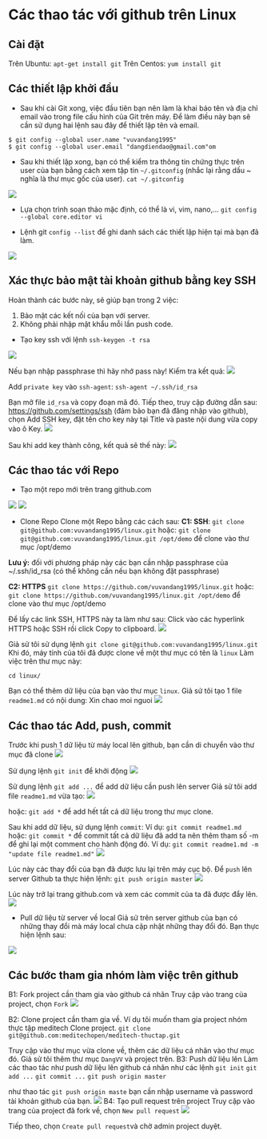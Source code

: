 # Các thao tác với github trên Linux
## Cài đặt
Trên Ubuntu:
`apt-get install git`
Trên Centos:
`yum install git`
## Các thiết lập khởi đầu
- Sau khi cài Git xong, việc đầu tiên bạn nên làm là khai báo tên và địa chỉ email vào trong file cấu hình của Git trên máy. Để làm điều này bạn sẽ cần sử dụng hai lệnh sau đây để thiết lập tên và email.
```
$ git config --global user.name "vuvandang1995"
$ git config --global user.email "dangdiendao@gmail.com"om
```
- Sau khi thiết lập xong, bạn có thể kiểm tra thông tin chứng thực trên user của bạn bằng cách xem tập tin `~/.gitconfig` (nhắc lại rằng dấu ~ nghĩa là thư mục gốc của user).
`cat ~/.gitconfig`
<img src="https://i.imgur.com/4APlpqY.png">

- Lựa chọn trình soạn thảo mặc định, có thể là vi, vim, nano,...
`git config --global core.editor vi`

- Lệnh git `config --list` để ghi danh sách các thiết lập hiện tại mà bạn đã làm.
<img src="https://i.imgur.com/B2k70cf.png">

## Xác thực bảo mật tài khoản github bằng key SSH
Hoàn thành các bước này, sẽ giúp bạn trong 2 việc:
1. Bảo mật các kết nối của bạn với server.
2. Không phải nhập mật khẩu mỗi lần push code.

- Tạo key ssh với lệnh `ssh-keygen -t rsa`
<img src="https://i.imgur.com/9vLWPFt.png">

Nếu bạn nhập passphrase thì hãy nhớ pass này!
Kiểm tra kết quả:
<img src="https://i.imgur.com/RQn4WPP.png">

Add `private key` vào `ssh-agent`:
`ssh-agent ~/.ssh/id_rsa`

Bạn mở file `id_rsa` và copy đoạn mã đó.
Tiếp theo, truy cập đường dẫn sau: https://github.com/settings/ssh (đảm bảo bạn đã đăng nhập vào github), chọn Add SSH key, đặt tên cho key này tại Title và paste nội dung vừa copy vào ô Key.
<img src="https://i.imgur.com/k0fe1VX.png">

Sau khi add key thành công, kết quả sẽ thế này:
<img src="https://i.imgur.com/vr1jKAa.png">

## Các thao tác với Repo
- Tạo một repo mới trên trang github.com
<img src="https://i.imgur.com/Cyg7Zpj.png">

<img src="https://i.imgur.com/2Kuzuug.png">

- Clone Repo
Clone một Repo bằng các cách sau:
**C1: SSH**: `git clone git@github.com:vuvandang1995/linux.git`
hoặc: `git clone git@github.com:vuvandang1995/linux.git /opt/demo` để clone vào thư mục /opt/demo

**Lưu ý:** đối với phương pháp này các bạn cần nhập passphrase của ~/.ssh/id_rsa (có thể không cần nếu bạn không đặt passphrase)

**C2: HTTPS** `git clone https://github.com/vuvandang1995/linux.git`
hoặc: `git clone https://github.com/vuvandang1995/linux.git /opt/demo` để clone vào thư mục /opt/demo

Để lấy các link SSH, HTTPS này ta làm như sau: Click vào các hyperlink HTTPS hoặc SSH rồi click Copy to clipboard.
<img src="https://i.imgur.com/KLKiFhk.png">


Giả sử tôi sử dụng lệnh 
`git clone git@github.com:vuvandang1995/linux.git`
Khi đó, máy tính của tôi đã được clone về một thư mục có tên là `linux`
Làm việc trên thư mục này:
```
cd linux/
```
Bạn có thể thêm dữ liệu của bạn vào thư mục `linux`. Giả sử tôi tạo 1 file `readme1.md` có nội dung: Xin chao moi nguoi
<img src="https://i.imgur.com/hfKPwsO.png">

## Các thao tác  Add, push, commit

Trước khi push 1 dữ liệu từ máy local lên github, bạn cần di chuyển vào thư mục đã clone
<img src="https://i.imgur.com/fnIlSrM.png">

Sử dụng lệnh `git init` để khởi động
<img src="https://i.imgur.com/48zVFmM.png">

Sử dụng lệnh `git add ...` để add dữ liệu cần push lên server
Giả sử tôi add file `readme1.md` vừa tạo:
<img src="https://i.imgur.com/n8a5xFL.png">

hoặc: `git add *` để add hết tất cả dữ liệu trong thư mục clone.

Sau khi add dữ liệu, sử dụng lệnh `commit`:
Ví dụ: `git commit readme1.md`
hoặc: `git commit *` để commit tất cả dữ liệu đã add
ta nên thêm tham số -m để ghi lại một comment cho hành động đó. Ví dụ:
`git commit readme1.md -m "update file readme1.md"`
<img src="https://i.imgur.com/IKKeCV6.png">

Lúc này các thay đổi của bạn đã được lưu lại trên máy cục bộ. Để `push` lên server Github ta thực hiện lệnh:
`git push origin master`
<img src="https://i.imgur.com/kvJEUK2.png">

Lúc này trở lại trang github.com và xem các commit của ta đã được đẩy lên.
<img src="https://i.imgur.com/fas22wY.png">

- Pull dữ liệu từ server về local
Giả sử trên server github của bạn có những thay đổi mà máy local chưa cập nhật những thay đổi đó. Bạn thực hiện lệnh sau:
<img src="https://i.imgur.com/lEZBFLK.png">

## Các bước tham gia nhóm làm việc trên github
B1: Fork project cần tham gia vào github cá nhân
Truy cập vào trang của project, chọn `Fork`
<img src="https://i.imgur.com/F29TxnU.png">

B2: Clone project cần tham gia về. Ví dụ tôi muốn tham gia project nhóm thực tập meditech
Clone project.
`git clone git@github.com:meditechopen/meditech-thuctap.git`

Truy cập vào thư mục vừa clone về, thêm các dữ liệu cá nhân vào thư mục đó.
Giả sử tôi thêm thư mục `DangVV` và project trên.
B3: Push dữ liệu lên 
Làm các thao tác như push dữ liệu lên github cá nhân như các lệnh
`git init`
`git add ...`
`git commit ...`
`git push origin master`

như thao tác `git push origin maste` bạn cần nhập username và password tài khoản github của bạn.
<img src="https://i.imgur.com/WyVcdqc.png">
B4: Tạo pull request trên project
Truy cập vào trang của project đã fork về, chọn `New pull request`
<img src="https://i.imgur.com/rRfKb8i.png">

Tiếp theo, chọn `Create pull request`và chờ admin project duyệt.

